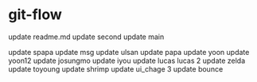 # git-flow

update readme.md
update second
update main

update spapa
update msg
update ulsan
update papa
update yoon
update yoon12
update josungmo
update iyou
update lucas
lucas 2
update zelda
update toyoung
update shrimp
update ui_chage 3
update bounce

